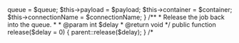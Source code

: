<?php

namespace Illuminate\Queue\Jobs;

use Illuminate\Container\Container;
use Illuminate\Contracts\Queue\Job as JobContract;

class SyncJob extends Job implements JobContract
{
    /**
     * The class name of the job.
     *
     * @var string
     */
    protected $job;

    /**
     * The queue message data.
     *
     * @var string
     */
    protected $payload;

    /**
     * Create a new job instance.
     *
     * @param  \Illuminate\Container\Container  $container
     * @param  string  $payload
     * @param  string  $connectionName
     * @param  string  $queue
     * @return void
     */
    public function __construct(Container $container, $payload, $connectionName, $queue)
    {
        $this->queue = $queue;
        $this->payload = $payload;
        $this->container = $container;
        $this->connectionName = $connectionName;
    }

    /**
     * Release the job back into the queue.
     *
     * @param  int   $delay
     * @return void
     */
    public function release($delay = 0)
    {
        parent::release($delay);
    }

    /*